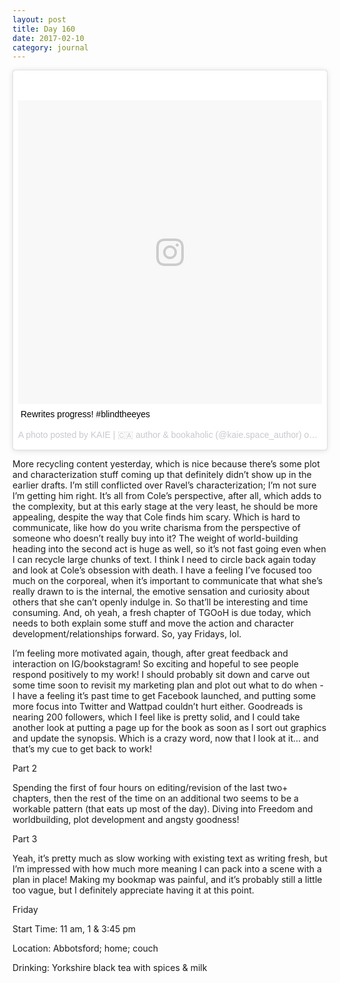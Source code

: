 ```yaml
---
layout: post
title: Day 160
date: 2017-02-10
category: journal
---
```


<blockquote class="instagram-media" data-instgrm-captioned data-instgrm-version="7" style=" background:#FFF; border:0; border-radius:3px; box-shadow:0 0 1px 0 rgba(0,0,0,0.5),0 1px 10px 0 rgba(0,0,0,0.15); margin: 1px; max-width:658px; padding:0; width:99.375%; width:-webkit-calc(100% - 2px); width:calc(100% - 2px);"><div style="padding:8px;"> <div style=" background:#F8F8F8; line-height:0; margin-top:40px; padding:50.0% 0; text-align:center; width:100%;"> <div style=" background:url(data:image/png;base64,iVBORw0KGgoAAAANSUhEUgAAACwAAAAsCAMAAAApWqozAAAABGdBTUEAALGPC/xhBQAAAAFzUkdCAK7OHOkAAAAMUExURczMzPf399fX1+bm5mzY9AMAAADiSURBVDjLvZXbEsMgCES5/P8/t9FuRVCRmU73JWlzosgSIIZURCjo/ad+EQJJB4Hv8BFt+IDpQoCx1wjOSBFhh2XssxEIYn3ulI/6MNReE07UIWJEv8UEOWDS88LY97kqyTliJKKtuYBbruAyVh5wOHiXmpi5we58Ek028czwyuQdLKPG1Bkb4NnM+VeAnfHqn1k4+GPT6uGQcvu2h2OVuIf/gWUFyy8OWEpdyZSa3aVCqpVoVvzZZ2VTnn2wU8qzVjDDetO90GSy9mVLqtgYSy231MxrY6I2gGqjrTY0L8fxCxfCBbhWrsYYAAAAAElFTkSuQmCC); display:block; height:44px; margin:0 auto -44px; position:relative; top:-22px; width:44px;"></div></div> <p style=" margin:8px 0 0 0; padding:0 4px;"> <a href="https://www.instagram.com/p/BQW9PONATmi/" style=" color:#000; font-family:Arial,sans-serif; font-size:14px; font-style:normal; font-weight:normal; line-height:17px; text-decoration:none; word-wrap:break-word;" target="_blank">Rewrites progress! #blindtheeyes</a></p> <p style=" color:#c9c8cd; font-family:Arial,sans-serif; font-size:14px; line-height:17px; margin-bottom:0; margin-top:8px; overflow:hidden; padding:8px 0 7px; text-align:center; text-overflow:ellipsis; white-space:nowrap;">A photo posted by KAIE | 🇨🇦 author &amp; bookaholic (@kaie.space_author) on <time style=" font-family:Arial,sans-serif; font-size:14px; line-height:17px;" datetime="2017-02-11T04:56:57+00:00">Feb 10, 2017 at 8:56pm PST</time></p></div></blockquote>
<script async defer src="//platform.instagram.com/en_US/embeds.js"></script>

More recycling content yesterday, which is nice because there’s some plot and characterization stuff coming up that definitely didn’t show up in the earlier drafts. I’m still conflicted over Ravel’s characterization; I’m not sure I’m getting him right. It’s all from Cole’s perspective, after all, which adds to the complexity, but at this early stage at the very least, he should be more appealing, despite the way that Cole finds him scary. Which is hard to communicate, like how do you write charisma from the perspective of someone who doesn’t really buy into it? The weight of world-building heading into the second act is huge as well, so it’s not fast going even when I can recycle large chunks of text. I think I need to circle back again today and look at Cole’s obsession with death. I have a feeling I’ve focused too much on the corporeal, when it’s important to communicate that what she’s really drawn to is the internal, the emotive sensation and curiosity about others that she can’t openly indulge in. So that’ll be interesting and time consuming. And, oh yeah, a fresh chapter of TGOoH is due today, which needs to both explain some stuff and move the action and character development/relationships forward. So, yay Fridays, lol. 

I’m feeling more motivated again, though, after great feedback and interaction on IG/bookstagram! So exciting and hopeful to see people respond positively to my work! I should probably sit down and carve out some time soon to revisit my marketing plan and plot out what to do when - I have a feeling it’s past time to get Facebook launched, and putting some more focus into Twitter and Wattpad couldn’t hurt either. Goodreads is nearing 200 followers, which I feel like is pretty solid, and I could take another look at putting a page up for the book as soon as I sort out graphics and update the synopsis. Which is a crazy word, now that I look at it… and that’s my cue to get back to work!

Part 2

Spending the first of four hours on editing/revision of the last two+ chapters, then the rest of the time on an additional two seems to be a workable pattern (that eats up most of the day). Diving into Freedom and worldbuilding, plot development and angsty goodness!

Part 3

Yeah, it’s pretty much as slow working with existing text as writing fresh, but I’m impressed with how much more meaning I can pack into a scene with a plan in place! Making my bookmap was painful, and it’s probably still a little too vague, but I definitely appreciate having it at this point.

Friday

Start Time: 11 am, 1 & 3:45 pm

Location: Abbotsford; home; couch

Drinking: Yorkshire black tea with spices & milk
